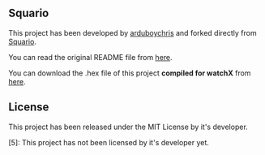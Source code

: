 ## **Squario**

This project has been developed by [arduboychris][1] and forked directly from [ Squario][2].

You can read the original README file from [here][3].

You can download the .hex file of this project **compiled for watchX** from [here][4].

## **License**

This project has been released under the MIT License by it's developer.

[1]: https://github.com/arduboychris
[2]: https://github.com/arduboychris/Squario
[3]: https://github.com/argeX-official/Game-Squario/blob/master/OLD_README.md
[4]: https://github.com/argeX-official/Game-Squario/releases
[5]: This project has not been licensed by it's developer yet.
